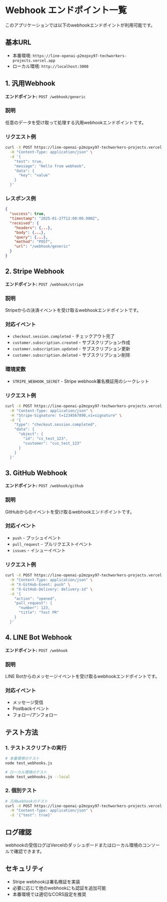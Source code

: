 # Webhook エンドポイント一覧

このアプリケーションでは以下のwebhookエンドポイントが利用可能です。

## 基本URL
- 本番環境: `https://line-openai-p2mzpxy97-techworkers-projects.vercel.app`
- ローカル環境: `http://localhost:3000`

## 1. 汎用Webhook
**エンドポイント:** `POST /webhook/generic`

### 説明
任意のデータを受け取って処理する汎用webhookエンドポイントです。

### リクエスト例
```bash
curl -X POST https://line-openai-p2mzpxy97-techworkers-projects.vercel.app/webhook/generic \
  -H "Content-Type: application/json" \
  -d '{
    "test": true,
    "message": "Hello from webhook",
    "data": {
      "key": "value"
    }
  }'
```

### レスポンス例
```json
{
  "success": true,
  "timestamp": "2025-01-27T12:00:00.000Z",
  "received": {
    "headers": {...},
    "body": {...},
    "query": {...},
    "method": "POST",
    "url": "/webhook/generic"
  }
}
```

## 2. Stripe Webhook
**エンドポイント:** `POST /webhook/stripe`

### 説明
Stripeからの決済イベントを受け取るwebhookエンドポイントです。

### 対応イベント
- `checkout.session.completed` - チェックアウト完了
- `customer.subscription.created` - サブスクリプション作成
- `customer.subscription.updated` - サブスクリプション更新
- `customer.subscription.deleted` - サブスクリプション削除

### 環境変数
- `STRIPE_WEBHOOK_SECRET` - Stripe webhook署名検証用のシークレット

### リクエスト例
```bash
curl -X POST https://line-openai-p2mzpxy97-techworkers-projects.vercel.app/webhook/stripe \
  -H "Content-Type: application/json" \
  -H "Stripe-Signature: t=1234567890,v1=signature" \
  -d '{
    "type": "checkout.session.completed",
    "data": {
      "object": {
        "id": "cs_test_123",
        "customer": "cus_test_123"
      }
    }
  }'
```

## 3. GitHub Webhook
**エンドポイント:** `POST /webhook/github`

### 説明
GitHubからのイベントを受け取るwebhookエンドポイントです。

### 対応イベント
- `push` - プッシュイベント
- `pull_request` - プルリクエストイベント
- `issues` - イシューイベント

### リクエスト例
```bash
curl -X POST https://line-openai-p2mzpxy97-techworkers-projects.vercel.app/webhook/github \
  -H "Content-Type: application/json" \
  -H "X-GitHub-Event: push" \
  -H "X-GitHub-Delivery: delivery-id" \
  -d '{
    "action": "opened",
    "pull_request": {
      "number": 123,
      "title": "Test PR"
    }
  }'
```

## 4. LINE Bot Webhook
**エンドポイント:** `POST /webhook`

### 説明
LINE Botからのメッセージイベントを受け取るwebhookエンドポイントです。

### 対応イベント
- メッセージ受信
- Postbackイベント
- フォロー/アンフォロー

## テスト方法

### 1. テストスクリプトの実行
```bash
# 本番環境のテスト
node test_webhooks.js

# ローカル環境のテスト
node test_webhooks.js --local
```

### 2. 個別テスト
```bash
# 汎用webhookのテスト
curl -X POST https://line-openai-p2mzpxy97-techworkers-projects.vercel.app/webhook/generic \
  -H "Content-Type: application/json" \
  -d '{"test": true}'
```

## ログ確認
webhookの受信ログはVercelのダッシュボードまたはローカル環境のコンソールで確認できます。

## セキュリティ
- Stripe webhookは署名検証を実装
- 必要に応じて他のwebhookにも認証を追加可能
- 本番環境では適切なCORS設定を推奨
